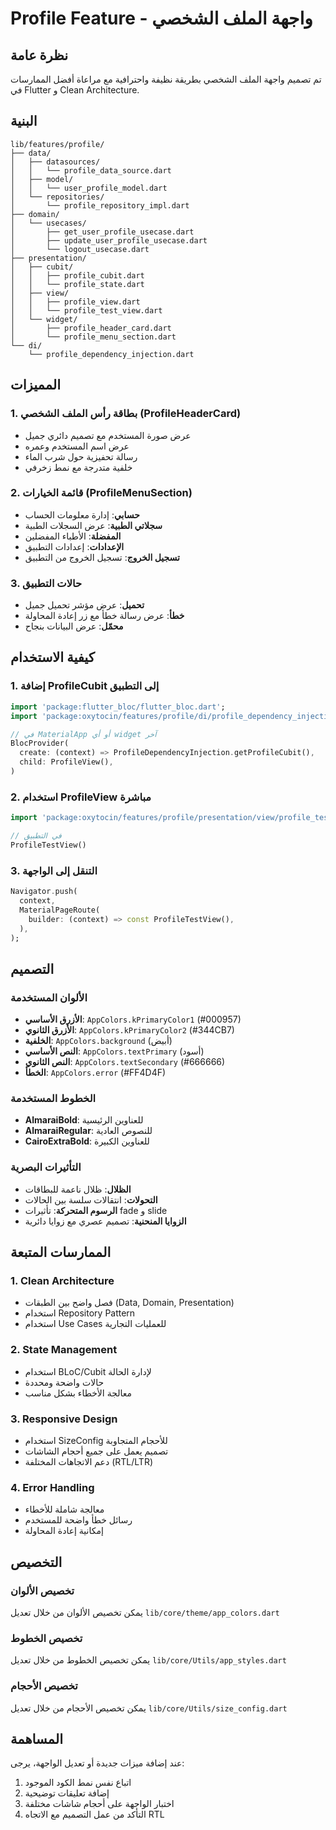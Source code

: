 # Profile Feature - واجهة الملف الشخصي

## نظرة عامة
تم تصميم واجهة الملف الشخصي بطريقة نظيفة واحترافية مع مراعاة أفضل الممارسات في Flutter و Clean Architecture.

## البنية
```
lib/features/profile/
├── data/
│   ├── datasources/
│   │   └── profile_data_source.dart
│   ├── model/
│   │   └── user_profile_model.dart
│   └── repositories/
│       └── profile_repository_impl.dart
├── domain/
│   └── usecases/
│       ├── get_user_profile_usecase.dart
│       ├── update_user_profile_usecase.dart
│       └── logout_usecase.dart
├── presentation/
│   ├── cubit/
│   │   ├── profile_cubit.dart
│   │   └── profile_state.dart
│   ├── view/
│   │   ├── profile_view.dart
│   │   └── profile_test_view.dart
│   └── widget/
│       ├── profile_header_card.dart
│       └── profile_menu_section.dart
└── di/
    └── profile_dependency_injection.dart
```

## المميزات

### 1. بطاقة رأس الملف الشخصي (ProfileHeaderCard)
- عرض صورة المستخدم مع تصميم دائري جميل
- عرض اسم المستخدم وعمره
- رسالة تحفيزية حول شرب الماء
- خلفية متدرجة مع نمط زخرفي

### 2. قائمة الخيارات (ProfileMenuSection)
- **حسابي**: إدارة معلومات الحساب
- **سجلاتي الطبية**: عرض السجلات الطبية
- **المفضلة**: الأطباء المفضلين
- **الإعدادات**: إعدادات التطبيق
- **تسجيل الخروج**: تسجيل الخروج من التطبيق

### 3. حالات التطبيق
- **تحميل**: عرض مؤشر تحميل جميل
- **خطأ**: عرض رسالة خطأ مع زر إعادة المحاولة
- **محمّل**: عرض البيانات بنجاح

## كيفية الاستخدام

### 1. إضافة ProfileCubit إلى التطبيق
```dart
import 'package:flutter_bloc/flutter_bloc.dart';
import 'package:oxytocin/features/profile/di/profile_dependency_injection.dart';

// في MaterialApp أو أي widget آخر
BlocProvider(
  create: (context) => ProfileDependencyInjection.getProfileCubit(),
  child: ProfileView(),
)
```

### 2. استخدام ProfileView مباشرة
```dart
import 'package:oxytocin/features/profile/presentation/view/profile_test_view.dart';

// في التطبيق
ProfileTestView()
```

### 3. التنقل إلى الواجهة
```dart
Navigator.push(
  context,
  MaterialPageRoute(
    builder: (context) => const ProfileTestView(),
  ),
);
```

## التصميم

### الألوان المستخدمة
- **الأزرق الأساسي**: `AppColors.kPrimaryColor1` (#000957)
- **الأزرق الثانوي**: `AppColors.kPrimaryColor2` (#344CB7)
- **الخلفية**: `AppColors.background` (أبيض)
- **النص الأساسي**: `AppColors.textPrimary` (أسود)
- **النص الثانوي**: `AppColors.textSecondary` (#666666)
- **الخطأ**: `AppColors.error` (#FF4D4F)

### الخطوط المستخدمة
- **AlmaraiBold**: للعناوين الرئيسية
- **AlmaraiRegular**: للنصوص العادية
- **CairoExtraBold**: للعناوين الكبيرة

### التأثيرات البصرية
- **الظلال**: ظلال ناعمة للبطاقات
- **التحولات**: انتقالات سلسة بين الحالات
- **الرسوم المتحركة**: تأثيرات fade و slide
- **الزوايا المنحنية**: تصميم عصري مع زوايا دائرية

## الممارسات المتبعة

### 1. Clean Architecture
- فصل واضح بين الطبقات (Data, Domain, Presentation)
- استخدام Repository Pattern
- استخدام Use Cases للعمليات التجارية

### 2. State Management
- استخدام BLoC/Cubit لإدارة الحالة
- حالات واضحة ومحددة
- معالجة الأخطاء بشكل مناسب

### 3. Responsive Design
- استخدام SizeConfig للأحجام المتجاوبة
- تصميم يعمل على جميع أحجام الشاشات
- دعم الاتجاهات المختلفة (RTL/LTR)

### 4. Error Handling
- معالجة شاملة للأخطاء
- رسائل خطأ واضحة للمستخدم
- إمكانية إعادة المحاولة

## التخصيص

### تخصيص الألوان
يمكن تخصيص الألوان من خلال تعديل `lib/core/theme/app_colors.dart`

### تخصيص الخطوط
يمكن تخصيص الخطوط من خلال تعديل `lib/core/Utils/app_styles.dart`

### تخصيص الأحجام
يمكن تخصيص الأحجام من خلال تعديل `lib/core/Utils/size_config.dart`

## المساهمة
عند إضافة ميزات جديدة أو تعديل الواجهة، يرجى:
1. اتباع نفس نمط الكود الموجود
2. إضافة تعليقات توضيحية
3. اختبار الواجهة على أحجام شاشات مختلفة
4. التأكد من عمل التصميم مع الاتجاه RTL 